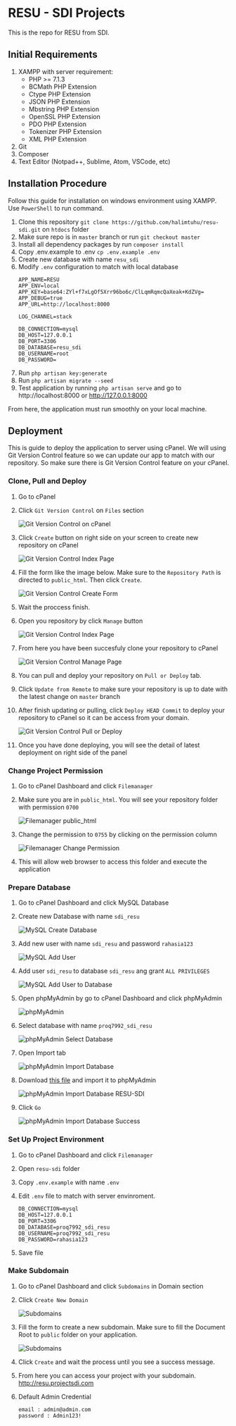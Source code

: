 # RESU - SDI Projects

This is the repo for RESU from SDI.

## Initial Requirements

1. XAMPP with server requirement:
    - PHP >= 7.1.3
    - BCMath PHP Extension
    - Ctype PHP Extension
    - JSON PHP Extension
    - Mbstring PHP Extension
    - OpenSSL PHP Extension
    - PDO PHP Extension
    - Tokenizer PHP Extension
    - XML PHP Extension
2. Git
3. Composer
4. Text Editor (Notpad++, Sublime, Atom, VSCode, etc)

## Installation Procedure

Follow this guide for installation on windows environment using XAMPP. Use `PowerShell` to run command.
1. Clone this repository `git clone https://github.com/halimtuhu/resu-sdi.git` on `htdocs` folder
2. Make sure repo is in `master` branch or run `git checkout master`
3. Install all dependency packages by run `composer install`
4. Copy .env.example to .env `cp .env.example .env`
5. Create new database with name `resu_sdi`
6. Modify `.env` configuration to match with local database
    ```$xslt
    APP_NAME=RESU
    APP_ENV=local
    APP_KEY=base64:ZYl+f7xLgOf5Xrr96bo6c/ClLqmRqmcQaXeak+KdZVg=
    APP_DEBUG=true
    APP_URL=http://localhost:8000
    
    LOG_CHANNEL=stack
    
    DB_CONNECTION=mysql
    DB_HOST=127.0.0.1
    DB_PORT=3306
    DB_DATABASE=resu_sdi
    DB_USERNAME=root
    DB_PASSWORD=
    ```
7. Run `php artisan key:generate`
8. Run `php artisan migrate --seed`
9. Test application by running `php artisan serve` and go to http://localhost:8000 or http://127.0.0.1:8000

From here, the application must run smoothly on your local machine.

## Deployment

This is guide to deploy the application to server using cPanel. We will using Git Version Control feature so we can update our app to match with our repository. So make sure there is Git Version Control feature on your cPanel.

### Clone, Pull and Deploy

1. Go to cPanel
2. Click `Git Version Control` on `Files` section
   
   ![Git Version Control on cPanel](public/documentation/git-version-control-on-cpanel.png)

3. Click `Create` button on right side on your screen to create new repository on cPanel

    ![Git Version Control Index Page](public/documentation/git-version-control-index.png)

4. Fill the form like the image below. Make sure to the `Repository Path` is directed to `public_html`. Then click `Create`.

    ![Git Version Control Create Form](public/documentation/git-version-control-create-form.png)

5. Wait the proccess finish.
6. Open you repository by click `Manage` button
   
   ![Git Version Control Index Page](public/documentation/git-version-control-index-2.png)

7. From here you have been succesfuly clone your repository to cPanel

    ![Git Version Control Manage Page](public/documentation/git-version-control-manage.png)

8. You can pull and deploy your repository on `Pull or Deploy` tab.
9. Click `Update from Remote` to make sure your repository is up to date with the latest change on `master` branch
10. After finish updating or pulling, click `Deploy HEAD Commit` to deploy your repository to cPanel so it can be access from your domain.
    
    ![Git Version Control Pull or Deploy](public/documentation/git-version-control-pull-deploy.png)

11. Once you have done deploying, you will see the detail of latest deployment on right side of the panel

### Change Project Permission

1. Go to cPanel Dashboard and click `Filemanager`
2. Make sure you are in `public_html`. You will see your repository folder with permission `0700`
   
   ![Filemanager public_html](public/documentation/filemanager-public-html.png)

3. Change the permission to `0755` by clicking on the permission column
   
   ![Filemanager Change Permission](public/documentation/filemanager-public-html-change-permission.png)

4. This will allow web browser to access this folder and execute the application

### Prepare Database

1. Go to cPanel Dashboard and click MySQL Database
2. Create new Database with name `sdi_resu`

    ![MySQL Create Database](public/documentation/mysql-database-create.png)

3. Add new user with name `sdi_resu` and password `rahasia123`
   
    ![MySQL Add User](public/documentation/mysql-database-create-user.png)

4. Add user `sdi_resu` to database `sdi_resu` ang grant `ALL PRIVILEGES`

    ![MySQL Add User to Database](public/documentation/mysql-database-add-user-to-db.png)

5. Open phpMyAdmin by go to cPanel Dashboard and click phpMyAdmin

    ![phpMyAdmin](public/documentation/phpmyadmin.png)

6. Select database with name `proq7992_sdi_resu`

    ![phpMyAdmin Select Database](public/documentation/phpmyadmin-database.png)

7. Open Import tab

    ![phpMyAdmin Import Database](public/documentation/phpmyadmin-database-import.png)

8. Download [this file](resu-sdi.sql) and import it to phpMyAdmin

    ![phpMyAdmin Import Database RESU-SDI](public/documentation/phpmyadmin-database-import-resu-sdi.png)

9.  Click `Go`
    
    ![phpMyAdmin Import Database Success](public/documentation/phpmyadmin-database-import-success.png)

### Set Up Project Environment

1. Go to cPanel Dashboard and click `Filemanager`
2. Open `resu-sdi` folder
3. Copy `.env.example` with name `.env`
4. Edit `.env` file to match with server envinroment.

    ```
    DB_CONNECTION=mysql
    DB_HOST=127.0.0.1
    DB_PORT=3306
    DB_DATABASE=proq7992_sdi_resu
    DB_USERNAME=proq7992_sdi_resu
    DB_PASSWORD=rahasia123
    ```
5. Save file

### Make Subdomain

1. Go to cPanel Dashboard and click `Subdomains` in Domain section
2. Click `Create New Domain`
   
   ![Subdomains](public/documentation/subdomains.png)

3. Fill the form to create a new subdomain. Make sure to fill the Document Root to `public` folder on your application.
   
   ![Subdomains](public/documentation/subdomains-create.png)

4. Click `Create` and wait the process until you see a success message.
5. From here you can access your project with your subdomain. http://resu.projectsdi.com
6. Default Admin Credential
   
   ```
   email : admin@admin.com
   password : Admin123!
   ```